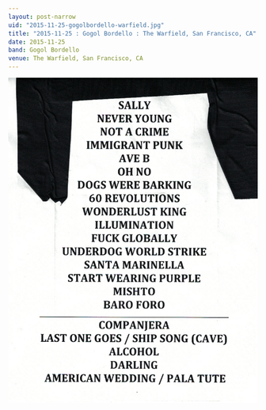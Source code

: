 ```yaml
---
layout: post-narrow
uid: "2015-11-25-gogolbordello-warfield.jpg"
title: "2015-11-25 : Gogol Bordello : The Warfield, San Francisco, CA"
date: 2015-11-25
band: Gogol Bordello
venue: The Warfield, San Francisco, CA
---
```


<div class="showcase">
  <img src="/img/2015/11/20151125-GogolBordello-Warfield.jpg" alt="2015-11-25-gogolbordello-warfield.jpg">
</div>
